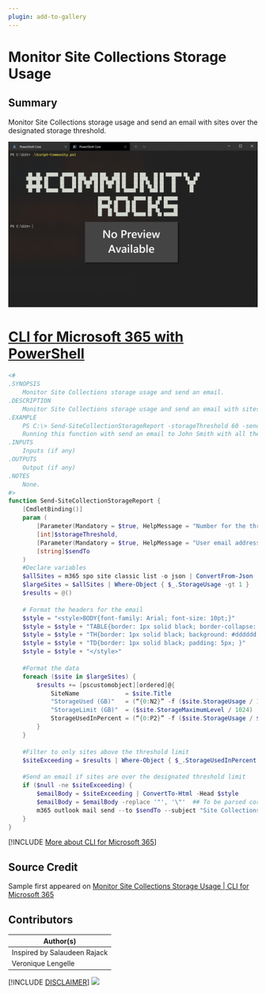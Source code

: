 ```yaml
---
plugin: add-to-gallery
---
```


# Monitor Site Collections Storage Usage

## Summary

Monitor Site Collections storage usage and send an email with sites over the designated storage threshold.
 
![Example Screenshot](assets/example.png)
 
# [CLI for Microsoft 365 with PowerShell](#tab/cli-m365-ps)
```powershell
<#
.SYNOPSIS
    Monitor Site Collections storage usage and send an email.
.DESCRIPTION
    Monitor Site Collections storage usage and send an email with sites over the designated storage threshold.
.EXAMPLE
    PS C:\> Send-SiteCollectionStorageReport -storageThreshold 60 -sendTo john.smith@contoso.com
    Running this function with send an email to John Smith with all the sites over 60% storage used.
.INPUTS
    Inputs (if any)
.OUTPUTS
    Output (if any)
.NOTES
    None.
#>
function Send-SiteCollectionStorageReport {
    [CmdletBinding()]
    param (
        [Parameter(Mandatory = $true, HelpMessage = "Number for the threshold percentage (i.e.: 50 for every sites above 50% storage used")]
        [int]$storageThreshold,
        [Parameter(Mandatory = $true, HelpMessage = "User email address to send the report to")]
        [string]$sendTo
    )
    #Declare variables
    $allSites = m365 spo site classic list -o json | ConvertFrom-Json
    $largeSites = $allSites | Where-Object { $_.StorageUsage -gt 1 }
    $results = @()

    # Format the headers for the email
    $style = "<style>BODY{font-family: Arial; font-size: 10pt;}"
    $style = $style + "TABLE{border: 1px solid black; border-collapse: collapse;}"
    $style = $style + "TH{border: 1px solid black; background: #dddddd; padding: 5px; }"
    $style = $style + "TD{border: 1px solid black; padding: 5px; }"
    $style = $style + "</style>"

    #Format the data 
    foreach ($site in $largeSites) {
        $results += [pscustomobject][ordered]@{
            SiteName             = $site.Title
            "StorageUsed (GB)"   = (“{0:N2}” -f ($site.StorageUsage / 1024))
            "StorageLimit (GB)"  = ($site.StorageMaximumLevel / 1024)
            StorageUsedInPercent = (“{0:P2}” -f ($site.StorageUsage / $site.StorageMaximumLevel))
        }
    }

    #Filter to only sites above the threshold limit
    $siteExceeding = $results | Where-Object { $_.StorageUsedInPercent -gt $storageThreshold } 

    #Send an email if sites are over the designated threshold limit
    if ($null -ne $siteExceeding) {
        $emailBody = $siteExceeding | ConvertTo-Html -Head $style 
        $emailBody = $emailBody -replace '"', '\"'  ## To be parsed correctly by Node.js when sending the email
        m365 outlook mail send --to $sendTo --subject "Site Collections Storage Report" --bodyContents "$emailBody" --bodyContentType HTML --saveToSentItems false
    }
}
```
[!INCLUDE [More about CLI for Microsoft 365](../../docfx/includes/MORE-CLIM365.md)]


## Source Credit

Sample first appeared on [Monitor Site Collections Storage Usage | CLI for Microsoft 365](https://pnp.github.io/cli-microsoft365/sample-scripts/spo/monitor-site-collection-storage-usage/)

## Contributors

| Author(s) |
|-----------|
| Inspired by Salaudeen Rajack |
| Veronique Lengelle |


[!INCLUDE [DISCLAIMER](../../docfx/includes/DISCLAIMER.md)]
<img src="https://telemetry.sharepointpnp.com/script-samples/scripts/spo-monitor-site-collection-storage-usage" aria-hidden="true" />